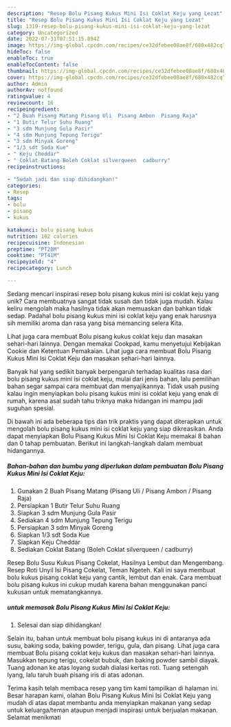 ```yaml
---
description: "Resep Bolu Pisang Kukus Mini Isi Coklat Keju yang Lezat"
title: "Resep Bolu Pisang Kukus Mini Isi Coklat Keju yang Lezat"
slug: 1319-resep-bolu-pisang-kukus-mini-isi-coklat-keju-yang-lezat
category: Uncategorized
date: 2022-07-31T07:51:15.894Z
image: https://img-global.cpcdn.com/recipes/ce32dfebee08ae8f/680x482cq70/bolu-pisang-kukus-mini-isi-coklat-keju-foto-resep-utama.jpg
hideToc: false
enableToc: true
enableTocContent: false
thumbnail: https://img-global.cpcdn.com/recipes/ce32dfebee08ae8f/680x482cq70/bolu-pisang-kukus-mini-isi-coklat-keju-foto-resep-utama.jpg
cover: https://img-global.cpcdn.com/recipes/ce32dfebee08ae8f/680x482cq70/bolu-pisang-kukus-mini-isi-coklat-keju-foto-resep-utama.jpg
author: Admin
authorAv: notfound
ratingvalue: 4
reviewcount: 16
recipeingredient:
- "2 Buah Pisang Matang Pisang Uli  Pisang Ambon  Pisang Raja"
- "1 Butir Telur Suhu Ruang"
- "3 sdm Munjung Gula Pasir"
- "4 sdm Munjung Tepung Terigu"
- "3 sdm Minyak Goreng"
- "1/3 sdt Soda Kue"
- " Keju Cheddar"
- " Coklat Batang Boleh Coklat silverqueen  cadburry"
recipeinstructions:

- "Sudah jadi dan siap dihidangkan!"
categories:
- Resep
tags:
- bolu
- pisang
- kukus

katakunci: bolu pisang kukus 
nutrition: 162 calories
recipecuisine: Indonesian
preptime: "PT28M"
cooktime: "PT41M"
recipeyield: "4"
recipecategory: Lunch

---
```





Sedang mencari inspirasi resep bolu pisang kukus mini isi coklat keju yang unik? Cara membuatnya sangat tidak susah dan tidak juga mudah. Kalau keliru mengolah maka hasilnya tidak akan memuaskan dan bahkan tidak sedap. Padahal bolu pisang kukus mini isi coklat keju yang enak harusnya sih memiliki aroma dan rasa yang bisa memancing selera Kita.





Lihat juga cara membuat Bolu pisang kukus coklat keju dan masakan sehari-hari lainnya. Dengan memakai Cookpad, kamu menyetujui Kebijakan Cookie dan Ketentuan Pemakaian. Lihat juga cara membuat Bolu Pisang Kukus Mini Isi Coklat Keju dan masakan sehari-hari lainnya.

Banyak hal yang sedikit banyak berpengaruh terhadap kualitas rasa dari bolu pisang kukus mini isi coklat keju, mulai dari jenis bahan, lalu pemilihan bahan segar sampai cara membuat dan menyajikannya. Tidak usah pusing kalau ingin menyiapkan bolu pisang kukus mini isi coklat keju yang enak di rumah, karena asal sudah tahu triknya maka hidangan ini mampu jadi suguhan spesial.






Di bawah ini ada beberapa tips dan trik praktis yang dapat diterapkan untuk mengolah bolu pisang kukus mini isi coklat keju yang siap dikreasikan. Anda dapat menyiapkan Bolu Pisang Kukus Mini Isi Coklat Keju memakai 8 bahan dan 0 tahap pembuatan. Berikut ini langkah-langkah dalam membuat hidangannya.

<!--inarticleads1-->

##### Bahan-bahan dan bumbu yang diperlukan dalam pembuatan Bolu Pisang Kukus Mini Isi Coklat Keju:

1. Gunakan 2 Buah Pisang Matang (Pisang Uli / Pisang Ambon / Pisang Raja)
1. Persiapkan 1 Butir Telur Suhu Ruang
1. Siapkan 3 sdm Munjung Gula Pasir
1. Sediakan 4 sdm Munjung Tepung Terigu
1. Persiapkan 3 sdm Minyak Goreng
1. Siapkan 1/3 sdt Soda Kue
1. Siapkan  Keju Cheddar
1. Sediakan  Coklat Batang (Boleh Coklat silverqueen / cadburry)


Resep Bolu Susu Kukus Pisang Cokelat, Hasilnya Lembut dan Mengembang. Resep Roti Unyil Isi Pisang Cokelat, Teman Ngeteh. Kali ini saya membuat bolu kukus pisang coklat keju yang cantik, lembut dan enak. Cara membuat bolu pisang kukus ini cukup mudah karena bahan menggunakan panci kukusan untuk mematangkannya. 

<!--inarticleads2-->

#####  untuk memasak Bolu Pisang Kukus Mini Isi Coklat Keju:


1. Selesai dan siap dihidangkan!

Selain itu, bahan untuk membuat bolu pisang kukus ini di antaranya ada susu, baking soda, baking powder, terigu, gula, dan pisang. Lihat juga cara membuat Bolu pisang coklat keju kukus dan masakan sehari-hari lainnya. Masukkan tepung terigu, cokelat bubuk, dan baking powder sambil diayak. Tuang adonan ke atas loyang sudah dialasi kertas roti. Tuang setengah lyang, lalu taruh buah pisang iris di atas adonan. 

Terima kasih telah membaca resep yang tim kami tampilkan di halaman ini. Besar harapan kami, olahan Bolu Pisang Kukus Mini Isi Coklat Keju yang mudah di atas dapat membantu anda menyiapkan makanan yang sedap untuk keluarga/teman ataupun menjadi inspirasi untuk berjualan makanan. Selamat menikmati
